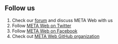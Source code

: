 ## Follow us

1. Check our [forum](http://flarum.metahub.cloud) and discuss META Web with us
2. Follow [META Web on Twitter](https://twitter.com/metaweb_hub)
3. Follow [META Web on Facebook](https://www.facebook.com/metawebhub)
4. Check out [META Web GitHub organization](https://github.com/meta-web/)